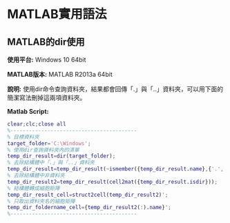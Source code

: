 # MATLAB實用語法
## MATLAB的dir使用
**使用平台:**
Windows 10 64bit

**MATLAB版本:**
MATLAB R2013a 64bit

**說明:**
使用dir命令查詢資料夾，結果都會回傳「.」與「..」資料夾，可以用下面的簡潔寫法刪掉這兩項資料夾。

**Matlab Script:**
```matlab
clear;clc;close all
%-----------------------------------------
% 目標資料夾
target_folder='C:\Windows';
% 使用dir查詢資料夾內的清單
temp_dir_result=dir(target_folder);
% 去除結構體中「.」與「..」資料夾
temp_dir_result=temp_dir_result(~ismember({temp_dir_result.name},{'.','..'}));
% 去除結構體中非資料夾
temp_dir_result2=temp_dir_result(cell2mat({temp_dir_result.isdir}));
% 結構體轉成細胞矩陣
temp_dir_result_cell=struct2cell(temp_dir_result2)';
% 只取出資料夾名的細胞矩陣
temp_dir_foldername_cell={temp_dir_result2(:).name}';
%-----------------------------------------
```
